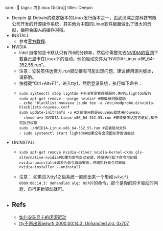 icon:: 🐧
tags:: #[[Linux Distro]]
title:: Deepin

- Deepin 是 Debain的稳定版本的Linux发行版本之一，由武汉深之度科技有限公司开发的开源操作系统，其实他为中国的Linux软件层面做出了很大的贡献，~~很符合国人的操作习惯~~。
- INSTALL
  - 参考[官方教程](https://bbs.deepin.org/forum.php?mod=viewthread&tid=135870).
- NVIDIA
  - Intel 自带的显卡默认只有756的分辨率，然后你需要先去[NVIDIA的官网](https://www.nvidia.cn/geforce/)下载自己显卡在Linux下的驱动，例如驱动文件为“NVIDIA-Linux-x86_64-352.55.run”。
  - 注意：安装英伟达官方.run驱动很有可能出现问题，建议使用源内版本，请斟酌。
  - 快捷键“Ctrl+Alt+F1”，进入tty1，然后登录系统，执行如下命令：
  - ```shell
    sudo systemctl stop lightdm #关闭登录管理器服务,先停止lightdm服务
    sudo apt-get remove --purge nvidia* #卸载掉旧版驱动
    - echo 'blacklist nouveau'|sudo tee -a /etc/modprobe.d/nvidia-blacklists-nouveau.conf
    sudo update-initramfs -u #之前使用的是nouveau就禁用nouveau
    - chmod u+x NVIDIA-Linux-x86_64-352.55.run #安装英伟达官方驱动,赋予可执行权限
    sudo ./NVIDIA-Linux-x86_64-352.55.run #安装驱动文件
    - sudo systemctl start lightdm#如果没有出现图形界面请尝试
    ```
- UNINSTALL
  - ```shell
    sudo apt-get remove nvidia-driver nvidia-kernel-dkms glx-alternative-nvidia#如果为命令自动安装，终端执行如下命令可卸载
    nvidia-uninstall#如果为命令自动安装，终端执行命令可卸载
    nvidia-installer --uninstall
    ```
  - 注意： 如果进入tty1之后系统一直刷出来一个形如`iwlwifi 0000:00:14.3: Unhandled alg: 0x707`的命令，那个是你的网卡驱动的问题，自行更新驱动就可。
- ## Refs
  - [如何安装显卡的闭源驱动](https://www.deepin.org/docs/deepintoeveryone/%E7%A1%AC%E4%BB%B6%E4%B8%8E%E9%A9%B1%E5%8A%A8/%E5%A6%82%E4%BD%95%E5%AE%89%E8%A3%85%E6%98%BE%E5%8D%A1%E7%9A%84%E9%97%AD%E6%BA%90%E9%A9%B1%E5%8A%A8/)
  - [tty不断出现iwlwifi 0000:00:14.3: Unhandled alg: 0x707](https://bbs.deepin.org/forum.php?mod=viewthread&tid=180531)